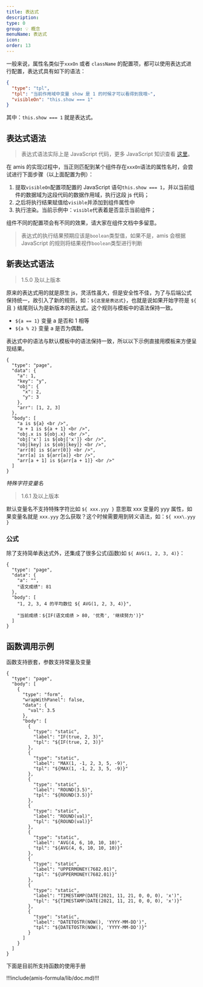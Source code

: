 ```yaml
---
title: 表达式
description:
type: 0
group: 💡 概念
menuName: 表达式
icon:
order: 13
---
```


一般来说，属性名类似于`xxxOn` 或者 `className` 的配置项，都可以使用表达式进行配置，表达式具有如下的语法：

```json
{
  "type": "tpl",
  "tpl": "当前作用域中变量 show 是 1 的时候才可以看得到我哦~",
  "visibleOn": "this.show === 1"
}
```

其中：`this.show === 1` 就是表达式。

## 表达式语法

> 表达式语法实际上是 JavaScript 代码，更多 JavaScript 知识查看 [这里](https://developer.mozilla.org/zh-CN/docs/Web/JavaScript)。

在 amis 的实现过程中，当正则匹配到某个组件存在`xxxOn`语法的属性名时，会尝试进行下面步骤（以上面配置为例）：

1. 提取`visibleOn`配置项配置的 JavaScript 语句`this.show === 1`，并以当前组件的数据域为这段代码的数据作用域，执行这段 js 代码；
2. 之后将执行结果赋值给`visible`并添加到组件属性中
3. 执行渲染。当前示例中：`visible`代表着是否显示当前组件；

组件不同的配置项会有不同的效果，请大家在组件文档中多留意。

> 表达式的执行结果预期应该是`boolean`类型值，如果不是，amis 会根据 JavaScript 的规则将结果视作`boolean`类型进行判断

## 新表达式语法

> 1.5.0 及以上版本

原来的表达式用的就是原生 js，灵活性虽大，但是安全性不佳，为了与后端公式保持统一，故引入了新的规则，如：`${这里是表达式}`，也就是说如果开始字符是 `${` 且 `}` 结尾则认为是新版本的表达式。这个规则与模板中的语法保持一致。

- `${a == 1}` 变量 a 是否和 1 相等
- `${a % 2}` 变量 a 是否为偶数。

表达式中的语法与默认模板中的语法保持一致，所以以下示例直接用模板来方便呈现结果。

```schema
{
  "type": "page",
  "data": {
    "a": 1,
    "key": "y",
    "obj": {
      "x": 2,
      "y": 3
    },
    "arr": [1, 2, 3]
  },
  "body": [
    "a is ${a} <br />",
    "a + 1 is ${a + 1} <br />",
    "obj.x is ${obj.x} <br />",
    "obj['x'] is ${obj['x']} <br />",
    "obj[key] is ${obj[key]} <br />",
    "arr[0] is ${arr[0]} <br />",
    "arr[a] is ${arr[a]} <br />",
    "arr[a + 1] is ${arr[a + 1]} <br />"
  ]
}
```

_特殊字符变量名_

> 1.6.1 及以上版本

默认变量名不支持特殊字符比如 `${ xxx.yyy }` 意思取 xxx 变量的 yyy 属性，如果变量名就是 `xxx.yyy` 怎么获取？这个时候需要用到转义语法，如：`${ xxx\.yyy }`

### 公式

除了支持简单表达式外，还集成了很多公式(函数)如 `${ AVG(1, 2, 3, 4)}`：

```schema
{
  "type": "page",
  "data": {
    "a": "",
    "语文成绩": 81
  },
  "body": [
    "1, 2, 3, 4 的平均数位 ${ AVG(1, 2, 3, 4)}",

    "当前成绩：${IF(语文成绩 > 80, '优秀', '继续努力')}"
  ]
}
```

## 函数调用示例

函数支持嵌套，参数支持常量及变量

```schema
{
  "type": "page",
  "body": [
    {
      "type": "form",
      "wrapWithPanel": false,
      "data": {
        "val": 3.5
      },
      "body": [
        {
          "type": "static",
          "label": "IF(true, 2, 3)",
          "tpl": "${IF(true, 2, 3)}"
        },
        {
          "type": "static",
          "label": "MAX(1, -1, 2, 3, 5, -9)",
          "tpl": "${MAX(1, -1, 2, 3, 5, -9)}"
        },
        {
          "type": "static",
          "label": "ROUND(3.5)",
          "tpl": "${ROUND(3.5)}"
        },
        {
          "type": "static",
          "label": "ROUND(val)",
          "tpl": "${ROUND(val)}"
        },
        {
          "type": "static",
          "label": "AVG(4, 6, 10, 10, 10)",
          "tpl": "${AVG(4, 6, 10, 10, 10)}"
        },
        {
          "type": "static",
          "label": "UPPERMONEY(7682.01)",
          "tpl": "${UPPERMONEY(7682.01)}"
        },
        {
          "type": "static",
          "label": "TIMESTAMP(DATE(2021, 11, 21, 0, 0, 0), 'x')",
          "tpl": "${TIMESTAMP(DATE(2021, 11, 21, 0, 0, 0), 'x')}"
        },
        {
          "type": "static",
          "label": "DATETOSTR(NOW(), 'YYYY-MM-DD')",
          "tpl": "${DATETOSTR(NOW(), 'YYYY-MM-DD')}"
        }
      ]
    }
  ]
}
```

下面是目前所支持函数的使用手册

!!!include(amis-formula/lib/doc.md)!!!
